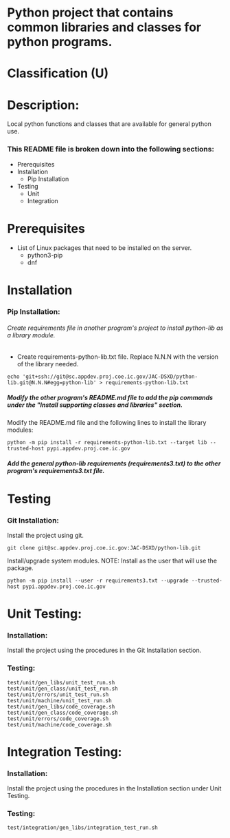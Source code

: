 # Python project that contains common libraries and classes for python programs.
# Classification (U)

# Description:
  Local python functions and classes that are available for general python use.


### This README file is broken down into the following sections:
 *  Prerequisites
 *  Installation
    - Pip Installation
 *  Testing
    - Unit
    - Integration


# Prerequisites

  * List of Linux packages that need to be installed on the server.
    - python3-pip
    - dnf


# Installation

### Pip Installation:

###### Create requirements file in another program's project to install python-lib as a library module.

  * Create requirements-python-lib.txt file.  Replace N.N.N with the version of the library needed.

```
echo 'git+ssh://git@sc.appdev.proj.coe.ic.gov/JAC-DSXD/python-lib.git@N.N.N#egg=python-lib' > requirements-python-lib.txt
```

##### Modify the other program's README.md file to add the pip commands under the "Install supporting classes and libraries" section.

Modify the README.md file and the following lines to install the library modules:

```
python -m pip install -r requirements-python-lib.txt --target lib --trusted-host pypi.appdev.proj.coe.ic.gov
```

##### Add the general python-lib requirements (requirements3.txt) to the other program's requirements3.txt file.


# Testing

### Git Installation:

Install the project using git.

```
git clone git@sc.appdev.proj.coe.ic.gov:JAC-DSXD/python-lib.git
```

Install/upgrade system modules.
NOTE: Install as the user that will use the package.

```
python -m pip install --user -r requirements3.txt --upgrade --trusted-host pypi.appdev.proj.coe.ic.gov
```

# Unit Testing:

### Installation:

Install the project using the procedures in the Git Installation section.

### Testing:

```
test/unit/gen_libs/unit_test_run.sh
test/unit/gen_class/unit_test_run.sh
test/unit/errors/unit_test_run.sh
test/unit/machine/unit_test_run.sh
test/unit/gen_libs/code_coverage.sh
test/unit/gen_class/code_coverage.sh
test/unit/errors/code_coverage.sh
test/unit/machine/code_coverage.sh
```

# Integration Testing:

### Installation:

Install the project using the procedures in the Installation section under Unit Testing.

### Testing:

```
test/integration/gen_libs/integration_test_run.sh
```

